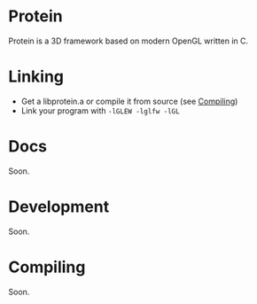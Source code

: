 # Protein
Protein is a 3D framework based on modern OpenGL written in C.

# Linking
* Get a libprotein.a or compile it from source (see [Compiling]("#compiling"))
* Link your program with ``` -lGLEW -lglfw -lGL ```


# Docs
Soon.

# Development
Soon.

# Compiling
Soon.